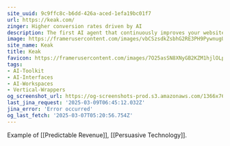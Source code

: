 ```yaml
---
site_uuid: 9c9ffc8c-b6dd-426a-aced-1efa19bc01f7
url: https://keak.com/
zinger: Higher conversion rates driven by AI
description: The first AI agent that continuously improves your website.
image: https://framerusercontent.com/images/vbCSzsdkZsbhG2RE3PH9PywnugU.png
site_name: Keak
title: Keak
favicon: https://framerusercontent.com/images/7O25asSN8XNyGB2KZM1hjlOLpBU.png
tags:
- AI-Toolkit
- AI-Interfaces
- AI-Workspaces
- Vertical-Wrappers
og_screenshot_url: https://og-screenshots-prod.s3.amazonaws.com/1366x768/80/false/63033a854db0b80858ff877b6d86a9955819656564a9e5cb8d58e997951f0ccb.jpeg
last_jina_request: '2025-03-09T06:45:12.032Z'
jina_error: 'Error occurred'
og_last_fetch: '2025-03-07T05:20:56.754Z'
---
```

Example of [[Predictable Revenue]], [[Persuasive Technology]].
